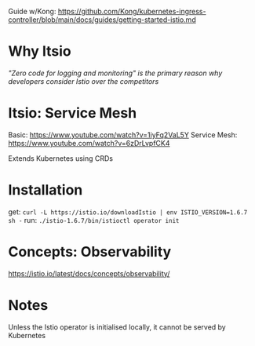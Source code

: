 Guide w/Kong: https://github.com/Kong/kubernetes-ingress-controller/blob/main/docs/guides/getting-started-istio.md

# Why Itsio

*"Zero code for logging and monitoring" 
is the primary reason why developers 
consider Istio over the competitors*

# Itsio: Service Mesh

Basic: https://www.youtube.com/watch?v=1iyFq2VaL5Y
Service Mesh: https://www.youtube.com/watch?v=6zDrLvpfCK4

Extends Kubernetes using CRDs

# Installation
get: `curl -L https://istio.io/downloadIstio | env ISTIO_VERSION=1.6.7 sh -`
run: `./istio-1.6.7/bin/istioctl operator init`

# Concepts: Observability
https://istio.io/latest/docs/concepts/observability/

# Notes

Unless the Istio operator is initialised locally,
it cannot be served by Kubernetes

